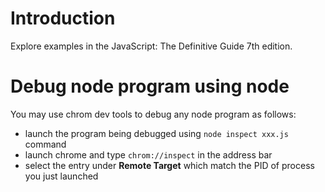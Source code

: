 # Introduction

Explore examples in the JavaScript: The Definitive Guide 7th edition.

# Debug node program using node

You may use chrom dev tools to debug any node program as follows:

- launch the program being debugged using `node inspect xxx.js` command
- launch chrome and type `chrom://inspect` in the address bar
- select the entry under **Remote Target** which match the PID of process you just launched
